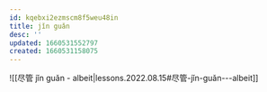 ```yaml
---
id: kqebxi2ezmscm8f5weu48in
title: jǐn guǎn
desc: ''
updated: 1660531552797
created: 1660531158075
---
```


![[尽管 jǐn guǎn - albeit|lessons.2022.08.15#尽管-jǐn-guǎn---albeit]]